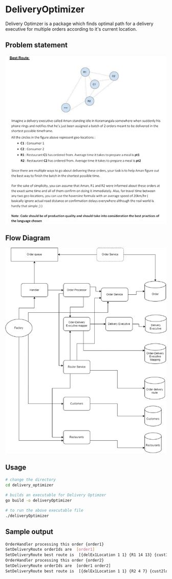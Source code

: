 # DeliveryOptimizer

Delivery Optimzer is a package which finds optimal path for a delivery executive for multiple orders according to it's current location.

## Problem statement

![problem statement](problem_statement.png) 

## Flow Diagram

![flow diagram](flowchart.png) 


## Usage

```bash
# change the directory
cd delivery_optimizer
```

```bash
# builds an executable for Delivery Optimzer
go build -o deliveryOptimizer
```

```bash
# to run the above executable file
./deliveryOptimizer
```

## Sample output

```bash
OrderHandler processing this order {order1}
SetDeliveryRoute orderIds are  [order1]
SetDeliveryRoute best route is  [{delEx1Location 1 1} {R1 14 13} {cust1loc 23 14}]
OrderHandler processing this order {order2}
SetDeliveryRoute orderIds are  [order1 order2]
SetDeliveryRoute best route is  [{delEx1Location 1 1} {R2 4 7} {cust2loc 7 9} {R1 14 13} {cust1loc 23 14}]
```